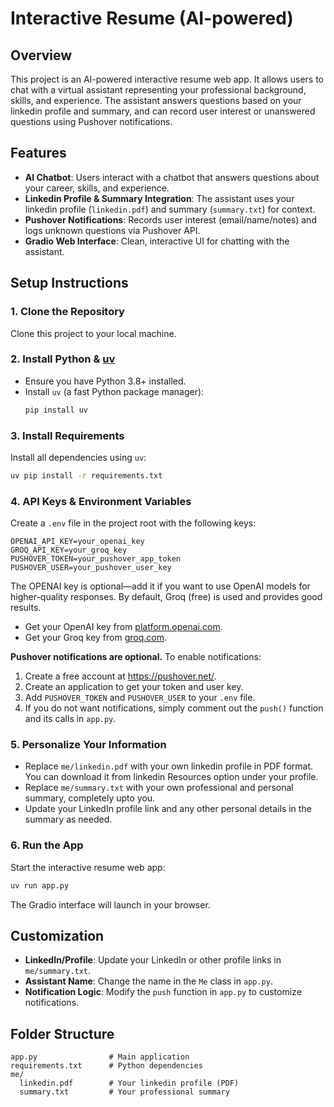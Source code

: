 # Interactive Resume (AI-powered)

## Overview
This project is an AI-powered interactive resume web app. It allows users to chat with a virtual assistant representing your professional background, skills, and experience. The assistant answers questions based on your linkedin profile and summary, and can record user interest or unanswered questions using Pushover notifications.

## Features
- **AI Chatbot**: Users interact with a chatbot that answers questions about your career, skills, and experience.
- **Linkedin Profile & Summary Integration**: The assistant uses your linkedin profile (`linkedin.pdf`) and summary (`summary.txt`) for context.
- **Pushover Notifications**: Records user interest (email/name/notes) and logs unknown questions via Pushover API.
- **Gradio Web Interface**: Clean, interactive UI for chatting with the assistant.

## Setup Instructions

### 1. Clone the Repository
Clone this project to your local machine.

### 2. Install Python & [uv](https://github.com/charliermarsh/uv)
- Ensure you have Python 3.8+ installed.
- Install `uv` (a fast Python package manager):
  ```cmd
  pip install uv
  ```

### 3. Install Requirements
Install all dependencies using `uv`:
```cmd
uv pip install -r requirements.txt
```

### 4. API Keys & Environment Variables
Create a `.env` file in the project root with the following keys:
```
OPENAI_API_KEY=your_openai_key 
GROQ_API_KEY=your_groq_key
PUSHOVER_TOKEN=your_pushover_app_token
PUSHOVER_USER=your_pushover_user_key
```

The OPENAI key is optional—add it if you want to use OpenAI models for higher-quality responses. By default, Groq (free) is used and provides good results.
- Get your OpenAI key from [platform.openai.com](https://platform.openai.com/).
- Get your Groq key from [groq.com](https://groq.com/).

**Pushover notifications are optional.**
To enable notifications:
1. Create a free account at https://pushover.net/.
2. Create an application to get your token and user key.
3. Add `PUSHOVER_TOKEN` and `PUSHOVER_USER` to your `.env` file.
4. If you do not want notifications, simply comment out the `push()` function and its calls in `app.py`.

### 5. Personalize Your Information
- Replace `me/linkedin.pdf` with your own linkedin profile in PDF format. You can download it from linkedin Resources option under your profile.
- Replace `me/summary.txt` with your own professional and personal summary, completely upto you.
- Update your LinkedIn profile link and any other personal details in the summary as needed.

### 6. Run the App
Start the interactive resume web app:
```cmd
uv run app.py
```
The Gradio interface will launch in your browser.

## Customization
- **LinkedIn/Profile**: Update your LinkedIn or other profile links in `me/summary.txt`.
- **Assistant Name**: Change the name in the `Me` class in `app.py`.
- **Notification Logic**: Modify the `push` function in `app.py` to customize notifications.

## Folder Structure
```
app.py                # Main application
requirements.txt      # Python dependencies
me/
  linkedin.pdf        # Your linkedin profile (PDF)
  summary.txt         # Your professional summary
```
